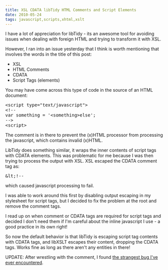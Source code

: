 ```yaml
---
title: XSL CDATA libTidy HTML Comments and Script Elements
date: 2010-05-24
tags: javascript,scripts,xhtml,xslt
---
```

I have a lot of appreciation for libTidy - its an awesome tool for avoiding issues when dealing with foreign HTML and trying to transform it with XSL.

However, I ran into an issue yesterday that I think is worth mentioning that involves the words in the title of this post:

* XSL
* HTML Comments
* CDATA
* Script Tags (elements)

You may have come across this type of code in the source of an HTML document:

<pre class="sh_html">
&lt;script type="text/javascript">
&lt;!--
var something = '&lt;something&gt;else';
--&gt;
&lt;script>
</pre>

The comment is in there to prevent the (x)HTML processor from processing the javascript, which contains invalid (x)HTML.

LibTidy does something similar, it wraps the inner contents of script tags with CDATA elements. This was problematic for me because I was then trying to process the output with XSL. XSL escaped the CDATA comment tag as:

<pre class="sh_html">
&amp;lt;!--
</pre>

which caused javascript processing to fail.

I was able to work around this first by disabling output escaping in my stylesheet for script tags, but I decided to fix the problem at the root and remove the comment tags.

I read up on when comment or CDATA tags are required for script tags and decided I don't need them if I'm careful about the inline javascript I use - a good practice in its own right!

So now the default behavior is that libTidy is escaping script tag contents with CDATA tags, and libXSLT escapes their content, dropping the CDATA tags. Works fine as long as there aren't any entities in there!

UPDATE: After wrestling with the comment, I found [the strangest bug I've ever encountered](http://www.docunext.com/2010/05/the-strangest-bug-ive-ever-encountered.html).

